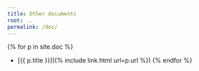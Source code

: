 ```yaml
---
title: Other documents
root: ..
permalink: /doc/
---
```

{% for p in site.doc %}
* [{{ p.title }}]({% include link.html url=p.url %})
{% endfor %}
